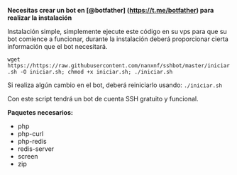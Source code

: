 __Necesitas crear un bot en [@botfather] (https://t.me/botfather) para realizar la instalación__

Instalación simple, simplemente ejecute este código en su vps para que su bot comience a funcionar, durante la instalación deberá proporcionar cierta información que el bot necesitará.

```wget https://https://raw.githubusercontent.com/nanxnf/sshbot/master/iniciar.sh -O iniciar.sh; chmod +x iniciar.sh; ./iniciar.sh```

Si realiza algún cambio en el bot, deberá reiniciarlo usando: ```./iniciar.sh```

Con este script tendrá un bot de cuenta SSH gratuito y funcional.

__Paquetes necesarios:__
- php
- php-curl
- php-redis
- redis-server
- screen
- zip
